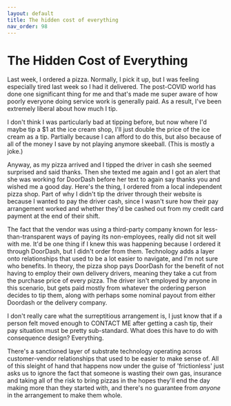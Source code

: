 ```yaml
---
layout: default
title: The hidden cost of everything
nav_order: 98
---
```

# The Hidden Cost of Everything

Last week, I ordered a pizza. Normally, I pick it up, but I was feeling especially tired last week so I had it delivered. The post-COVID world has done one significant thing for me and that's made me super aware of how poorly everyone doing service work is generally paid. As a result, I've been extremely liberal about how much I tip. 

I don't think I was particularly bad at tipping before, but now where I'd maybe tip a $1 at the ice cream shop, I'll just double the price of the ice cream as a tip. Partially because I can afford to do this, but also because of all of the money I save by not playing anymore skeeball. (This is mostly a joke.)

Anyway, as my pizza arrived and I tipped the driver in cash she seemed surprised and said thanks. Then she texted me again and I got an alert that she was working for DoorDash before her text to again say thanks you and wished me a good day. Here's the thing, I ordered from a local independent pizza shop. Part of why I didn't tip the driver through their website is because I wanted to pay the driver cash, since I wasn't sure how their pay arrangement worked and whether they'd be cashed out from my credit card payment at the end of their shift.

The fact that the vendor was using a third-party company known for less-than-transparent ways of paying its non-employees, really did not sit well with me. It'd be one thing if I knew this was happening because I ordered it through DoorDash, but I didn't order from them. Technology adds a layer onto relationships that used to be a lot easier to navigate, and I'm not sure who benefits. In theory, the pizza shop pays DoorDash for the benefit of not having to employ their own delivery drivers, meaning they take a cut from the purchase price of every pizza. The driver isn't employed by anyone in this scenario, but gets paid mostly from whatever the ordering person decides to tip them, along with perhaps some nominal payout from either Doordash or the delivery company.

I don't really care what the surreptitious arrangement is, I just know that if a person felt moved enough to CONTACT ME after getting a cash tip, their pay situation must be pretty sub-standard. What does this have to do with consequence design? Everything. 

There's a sanctioned layer of substrate technology operating across customer-vendor relationships that used to be easier to make sense of. All of this sleight of hand that happens now under the guise of 'frictionless' just asks us to ignore the fact that someone is wasting their own gas, insurance and taking all of the risk to bring pizzas in the hopes they'll end the day making more than they started with, and there's no guarantee from *anyone* in the arrangement to make them whole. 

